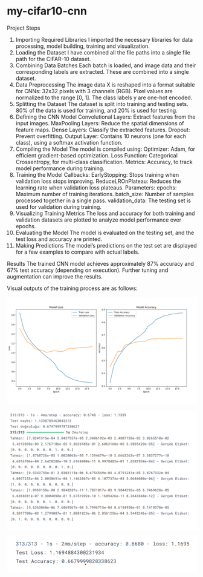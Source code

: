 # my-cifar10-cnn

Project Steps
1. Importing Required Libraries
   I imported the necessary libraries for data processing, model building, training and visualization.
2. Loading the Dataset
   I have combined all the file paths into a single file path for the CIFAR-10 dataset.
3. Combining Data Batches
   Each batch is loaded, and image data and their corresponding labels are extracted. These are combined into a single dataset.
4. Data Preprocessing
   The image data X is reshaped into a format suitable for CNNs: 32x32 pixels with 3 channels (RGB).
   Pixel values are normalized to the range [0, 1].
   The class labels y are one-hot encoded.
5. Splitting the Dataset
   The dataset is split into training and testing sets. 80% of the data is used for training, and 20% is used for testing.
6. Defining the CNN Model
   Convolutional Layers: Extract features from the input images.
   MaxPooling Layers: Reduce the spatial dimensions of feature maps.
   Dense Layers: Classify the extracted features.
   Dropout: Prevent overfitting.
   Output Layer: Contains 10 neurons (one for each class), using a softmax activation function.
7. Compiling the Model
   The model is compiled using:
    Optimizer: Adam, for efficient gradient-based optimization.
    Loss Function: Categorical Crossentropy, for multi-class classification.
    Metrics: Accuracy, to track model performance during training.
8. Training the Model
   Callbacks:
    EarlyStopping: Stops training when validation loss stops improving.
    ReduceLROnPlateau: Reduces the learning rate when validation loss plateaus.
   Parameters:
    epochs: Maximum number of training iterations.
    batch_size: Number of samples processed together in a single pass.
    validation_data: The testing set is used for validation during training.
9. Visualizing Training Metrics
    The loss and accuracy for both training and validation datasets are plotted to analyze model performance over epochs.
10. Evaluating the Model
    The model is evaluated on the testing set, and the test loss and accuracy are printed.
11. Making Predictions
    The model’s predictions on the test set are displayed for a few examples to compare with actual labels.

Results
The trained CNN model achieves approximately 87% accuracy and 67% test accuracy (depending on execution). 
Further tuning and augmentation can improve the results.

Visual outputs of the training process are as follows:

![Training Graphs](train.png)


![Test Graphs](test1.png)


![Test Graphs](test2.png)






